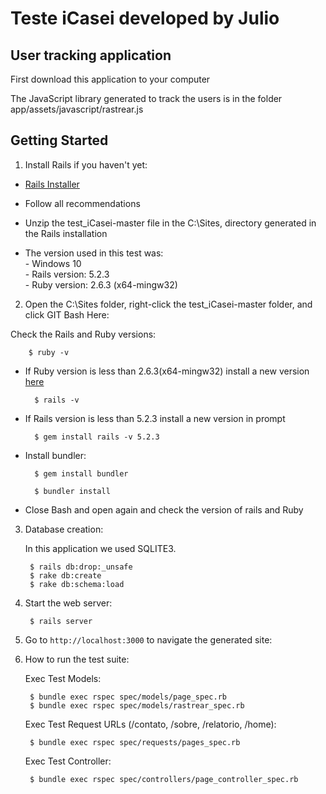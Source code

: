 # Teste iCasei developed by Julio

## User tracking application

First download this application to your computer

The JavaScript library generated to track the users is in the folder app/assets/javascript/rastrear.js


## Getting Started

1. Install Rails if you haven't yet:
    
- [Rails Installer](http://railsinstaller.org/pt-BR)</br>

- Follow all recommendations</br>

- Unzip the test_iCasei-master file in the C:\Sites, directory generated in the Rails installation</br>

- The version used in this test was: </br>
    	-   Windows 10 </br>
        -	Rails version: 5.2.3 </br>
		-	Ruby version: 2.6.3 (x64-mingw32) </br>
		

2. Open the C:\Sites folder, right-click the test_iCasei-master folder, and click GIT Bash Here:

Check the Rails and Ruby versions:
			
		$ ruby -v

- If Ruby version is less than 2.6.3(x64-mingw32) install a new version [here](https://rubyinstaller.org/downloads/)
		
		$ rails -v

- If Rails version is less than 5.2.3 install a new version in prompt

		$ gem install rails -v 5.2.3
	
- Install bundler:
	
		$ gem install bundler

		$ bundler install
	
- Close Bash and open again and check the version of rails and Ruby



3. Database creation:
	
	In this application we used SQLITE3.

		$ rails db:drop:_unsafe 
		$ rake db:create
		$ rake db:schema:load


4. Start the web server:

        $ rails server

5. Go to `http://localhost:3000` to navigate the generated site:


6. How to run the test suite:

	Exec Test Models:
		
		$ bundle exec rspec spec/models/page_spec.rb
		$ bundle exec rspec spec/models/rastrear_spec.rb
	
	Exec Test Request URLs (/contato, /sobre, /relatorio, /home):
		
		$ bundle exec rspec spec/requests/pages_spec.rb

	Exec Test Controller:
		
		$ bundle exec rspec spec/controllers/page_controller_spec.rb 